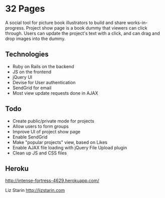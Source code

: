 # 32 Pages

A social tool for picture book illustrators to build and share works-in-progress. Project show page is a book dummy that viewers can click through. Users can update the project's text with a click, and can drag and drop images into the dummy.

## Technologies

- Ruby on Rails on the backend
- JS on the frontend
- jQuery UI
- Devise for User authentication
- SendGrid for email 
- Most view update requests done in AJAX

## Todo

- Create public/private mode for projects
- Allow users to form groups
- Improve UI of project show page
- Enable SendGrid
- Make "popular projects" view, based on Likes
- Enable AJAX file loading with jQuery File Upload plugin
- Clean up JS and CSS files

## Heroku

http://intense-fortress-4629.herokuapp.com/


Liz Starin
http://lizstarin.com

